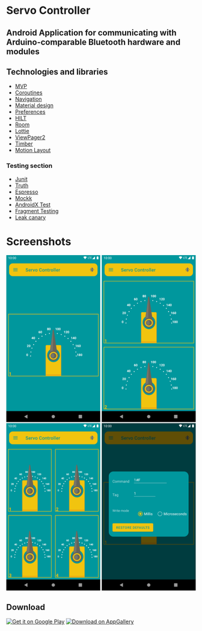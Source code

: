 # Servo Controller

## Android Application for communicating with Arduino-comparable Bluetooth hardware and modules

## Technologies and libraries

- [MVP](https://www.raywenderlich.com/7026-getting-started-with-mvp-model-view-presenter-on-android)
- [Coroutines](https://developer.android.com/kotlin/coroutines)
- [Navigation](https://developer.android.com/guide/navigation)
- [Material design](https://material.io/develop/android)
- [Preferences](https://developer.android.com/guide/topics/ui/settings)
- [HILT](https://developer.android.com/training/dependency-injection/hilt-android)
- [Room](https://developer.android.com/training/data-storage/room)
- [Lottie](https://github.com/airbnb/lottie-android)
- [ViewPager2](https://developer.android.com/jetpack/androidx/releases/viewpager2)
- [Timber](https://github.com/JakeWharton/timber)
- [Motion Layout](https://developer.android.com/training/constraint-layout/motionlayout)

### Testing section

- [Junit](https://developer.android.com/training/testing/unit-testing/local-unit-tests)
- [Truth](https://truth.dev)
- [Espresso](https://developer.android.com/training/testing/espresso)
- [Mockk](https://mockk.io)
- [AndroidX Test](https://developer.android.com/training/testing/set-up-project)
- [Fragment Testing](https://developer.android.com/training/basics/fragments/testing)
- [Leak canary](https://square.github.io/leakcanary/)

# Screenshots

<img src=".github/screenshots/main_screen.png" width="250"/>

<img src=".github/screenshots/main_screen_double_servo.png" width="250"/>

<img src=".github/screenshots/main_screen_quad_servo.png" width="250"/>

<img src=".github/screenshots/main_screen_dialog_window.png" width="250"/>

## Download

<a href="todo"><img src="https://play.google.com/intl/en_us/badges/static/images/badges/en_badge_web_generic.png" target="_blank" alt="Get it on Google Play" height="80"></a>
<a href="todo"><img src="https://huaweimobileservices.com/wp-content/uploads/2019/12/AppGallery_DownlaodBadge_ENG.png" target="_blank" alt="Download on AppGallery" height="80"></a>
